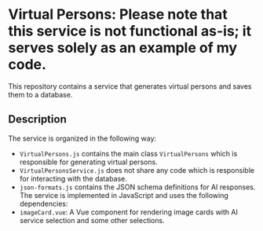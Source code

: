 # Virtual Persons: Please note that this service is not functional as-is; it serves solely as an example of my code.

This repository contains a service that generates virtual persons and saves them to a database.
## Description
The service is organized in the following way:

- `VirtualPersons.js` contains the main class `VirtualPersons` which is responsible for generating virtual persons.
- `VirtualPersonsService.js` does not share any code which is responsible for interacting with the database.
- `json-formats.js` contains the JSON schema definitions for AI responses.
The service is implemented in JavaScript and uses the following dependencies:
- `imageCard.vue`: A Vue component for rendering image cards with AI service selection and some other selections.